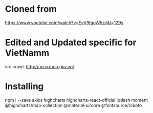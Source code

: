 # Cloned from 

https://www.youtube.com/watch?v=EyV9fqoWhzc&t=129s

# Edited and Updated specific for VietNamm 

src crawl: http://ncov.moh.gov.vn/ 

# Installing
npm i --save axios highcharts highcharts-react-official lodash moment @highcharts/map-collection @material-ui/core @fontsource/roboto

